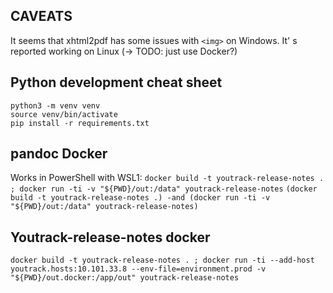 
## CAVEATS
It seems that xhtml2pdf has some issues with `<img>` on Windows. It' 
s reported working on Linux (-> TODO: just use Docker?)

## Python development cheat sheet

```
python3 -m venv venv
source venv/bin/activate
pip install -r requirements.txt
```

## pandoc Docker
Works in PowerShell with WSL1:
`docker build -t youtrack-release-notes . ; docker run -ti -v "${PWD}/out:/data" youtrack-release-notes`
`(docker build -t youtrack-release-notes .) -and (docker run -ti -v "${PWD}/out:/data" youtrack-release-notes)`

## Youtrack-release-notes docker
`docker build -t youtrack-release-notes . ; docker run -ti --add-host youtrack.hosts:10.101.33.8 --env-file=environment.prod -v "${PWD}/out.docker:/app/out" youtrack-release-notes`